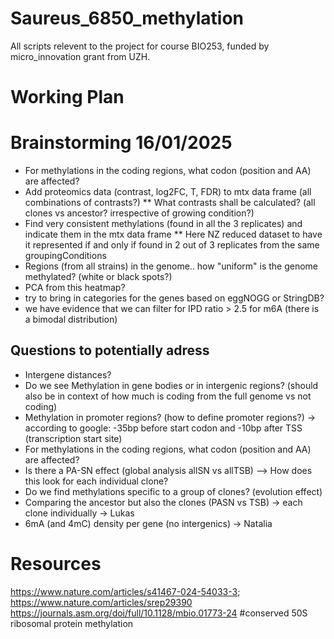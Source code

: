# Saureus_6850_methylation

All scripts relevent to the project for course BIO253, funded by micro_innovation grant from UZH.

# Working Plan


# Brainstorming 16/01/2025
* For methylations in the coding regions, what codon (position and AA) are affected?
* Add proteomics data (contrast, log2FC, T, FDR) to mtx data frame (all combinations of contrasts?)
** What contrasts shall be calculated? (all clones vs ancestor? irrespective of growing condition?)
* Find very consistent methylations (found in all the 3 replicates) and indicate them in the mtx data frame
** Here NZ reduced dataset to have it represented if and only if found in 2 out of 3 replicates from the same groupingConditions
* Regions (from all strains) in the genome.. how "uniform" is the genome methylated? (white or black spots?)
* PCA from this heatmap?
* try to bring in categories for the genes based on eggNOGG or StringDB?
* we have evidence that we can filter for IPD ratio > 2.5 for m6A (there is a bimodal distribution)

## Questions to potentially adress
* Intergene distances?
* Do we see Methylation in gene bodies or in intergenic regions? (should also be in context of how much is coding from the full genome vs not coding)
* Methylation in promoter regions? (how to define promoter regions?) -> according to google: -35bp before start codon and -10bp after TSS (transcription start site)
* For methylations in the coding regions, what codon (position and AA) are affected?
* Is there a PA-SN effect (global analysis allSN vs allTSB)
    --> How does this look for each individual clone?
* Do we find methylations specific to a group of clones? (evolution effect)
* Comparing the ancestor but also the clones (PASN vs TSB) -> each clone individually -> Lukas
* 6mA (and 4mC) density per gene (no intergenics) -> Natalia



# Resources
https://www.nature.com/articles/s41467-024-54033-3;
https://www.nature.com/articles/srep29390
https://journals.asm.org/doi/full/10.1128/mbio.01773-24 #conserved 50S ribosomal protein methylation 

